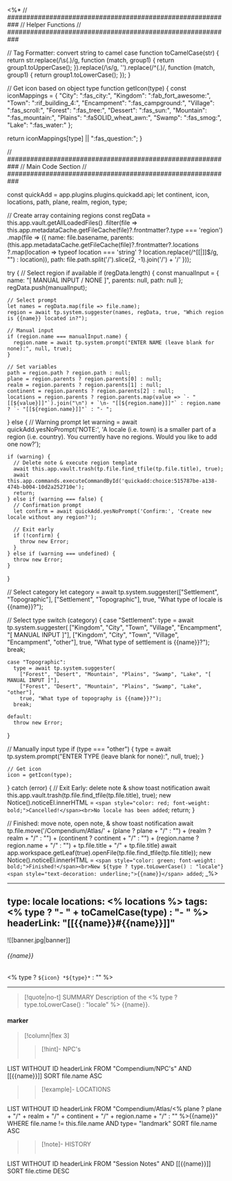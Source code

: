 <%*
// ###########################################################
//                        Helper Functions
// ###########################################################

// Tag Formatter: convert string to camel case
function toCamelCase(str) {
  return str.replace(/\s(.)/g, function (match, group1) {
    return group1.toUpperCase();
  }).replace(/\s/g, '').replace(/^(.)/, function (match, group1) {
    return group1.toLowerCase();
  });
}

// Get icon based on object type
function getIcon(type) {
  const iconMappings = {
    "City": ":fas_city:",
    "Kingdom": ":fab_fort_awesome:",
    "Town": ":rif_building_4:",
    "Encampment": ":fas_campground:",
    "Village": ":fas_scroll:",
    "Forest": ":fas_tree:",
    "Dessert": ":fas_sun:",
    "Mountain": ":fas_mountain:",
    "Plains": ":faSOLID_wheat_awn:",
    "Swamp": ":fas_smog:",
    "Lake": ":fas_water:"
  };
  
  return iconMappings[type] || ":fas_question:";
}

// ###########################################################
//                        Main Code Section
// ###########################################################

const quickAdd = app.plugins.plugins.quickadd.api;
let continent, icon, locations, path, plane, realm, region, type;

// Create array containing regions
const regData = this.app.vault.getAllLoadedFiles()
  .filter(file => this.app.metadataCache.getFileCache(file)?.frontmatter?.type === 'region')
  .map(file => ({
    name: file.basename,
    parents: (this.app.metadataCache.getFileCache(file)?.frontmatter?.locations
      ?.map(location => typeof location === 'string' ? location.replace(/^\[\[|\]\]$/g, "") : location)),
    path: file.path.split('/').slice(2, -1).join('/') + '/'
  }));

try {
  // Select region if available
  if (regData.length) {
    const manualInput = {
      name: "[ MANUAL INPUT / NONE ]",
      parents: null,
      path: null
    };
    regData.push(manualInput);

    // Select prompt
    let names = regData.map(file => file.name);
    region = await tp.system.suggester(names, regData, true, "Which region is {{name}} located in?");

    // Manual input
    if (region.name === manualInput.name) {
      region.name = await tp.system.prompt("ENTER NAME (leave blank for none):", null, true);
    }

    // Set variables
    path = region.path ? region.path : null;
    plane = region.parents ? region.parents[0] : null;
    realm = region.parents ? region.parents[1] : null;
    continent = region.parents ? region.parents[2] : null;
    locations = region.parents ? region.parents.map(value => `- "[[${value}]]"`).join("\n") + `\n- "[[${region.name}]]"` : region.name ? `- "[[${region.name}]]"` : "- ";
  } else {
    // Warning prompt
    let warning = await quickAdd.yesNoPrompt('NOTE:', 'A locale (i.e. town) is a smaller part of a region (i.e. country). You currently have no regions. Would you like to add one now?');

    if (warning) {
      // Delete note & execute region template
      await this.app.vault.trash(tp.file.find_tfile(tp.file.title), true);
      await this.app.commands.executeCommandById('quickadd:choice:515787be-a138-474b-b004-10d2a252710e');
      return;
    } else if (warning === false) {
      // Confirmation prompt
      let confirm = await quickAdd.yesNoPrompt('Confirm:', 'Create new locale without any region?');

      // Exit early
      if (!confirm) {
        throw new Error;
      }
    } else if (warning === undefined) {
      throw new Error;
    }
  }

  // Select category
  let category = await tp.system.suggester(["Settlement", "Topographic"], ["Settlement", "Topographic"], true, "What type of locale is {{name}}?");

  // Select type
  switch (category) {
    case "Settlement":
      type = await tp.system.suggester(
        ["Kingdom", "City", "Town", "Village", "Encampment", "[ MANUAL INPUT ]"],
        ["Kingdom", "City", "Town", "Village", "Encampment", "other"],
        true, "What type of settlement is {{name}}?");
      break;

    case "Topographic":
      type = await tp.system.suggester(
        ["Forest", "Desert", "Mountain", "Plains", "Swamp", "Lake", "[ MANUAL INPUT ]"],
        ["Forest", "Desert", "Mountain", "Plains", "Swamp", "Lake", "other"],
        true, "What type of topography is {{name}}?");
      break;

    default:
      throw new Error;
  }

  // Manually input type
  if (type === "other") {
    type = await tp.system.prompt("ENTER TYPE (leave blank for none):", null, true);
  }

    // Get icon
    icon = getIcon(type);
  
} catch (error) {
  // Exit Early: delete note & show toast notification
  await this.app.vault.trash(tp.file.find_tfile(tp.file.title), true);
  new Notice().noticeEl.innerHTML = `<span style="color: red; font-weight: bold;">Cancelled!</span><br>No locale has been added`;
  return;
}

// Finished: move note, open note, & show toast notification
await tp.file.move('/Compendium/Atlas/' + (plane ? plane + "/" : "") + (realm ? realm + "/" : "") + (continent ? continent + "/" : "") + (region.name ? region.name + "/" : "") + tp.file.title + "/" + tp.file.title)
await app.workspace.getLeaf(true).openFile(tp.file.find_tfile(tp.file.title));
new Notice().noticeEl.innerHTML = `<span style="color: green; font-weight: bold;">Finished!</span><br>New ${type ? type.toLowerCase() : "locale"} <span style="text-decoration: underline;">{{name}}</span> added`;
_%>

---
type: locale
locations:
<% locations %>
tags:
<% type ? "- " + toCamelCase(type) : "- " %>
headerLink: "[[{{name}}#{{name}}]]"
---

![[banner.jpg|banner]]
###### {{name}}
<span class="sub2"><% type ? `${icon} *${type}*` : "" %></span>
___

> [!quote|no-t] SUMMARY
>Description of the <% type ? type.toLowerCase() : "locale" %> {{name}}.

#### marker
> [!column|flex 3]
>> [!hint]-  NPC's
>> ```dataview
LIST WITHOUT ID headerLink
FROM "Compendium/NPC's" AND [[{{name}}]]
SORT file.name ASC
>
>> [!example]- LOCATIONS
>>```dataview
LIST WITHOUT ID headerLink
FROM "Compendium/Atlas/<% plane ? plane + "/" + realm + "/" + continent + "/" + region.name + "/" : "" %>{{name}}"
WHERE file.name != this.file.name AND type= "landmark"
SORT file.name ASC
>
>> [!note]- HISTORY
>>```dataview
LIST WITHOUT ID headerLink
FROM "Session Notes" AND [[{{name}}]]
SORT file.ctime DESC